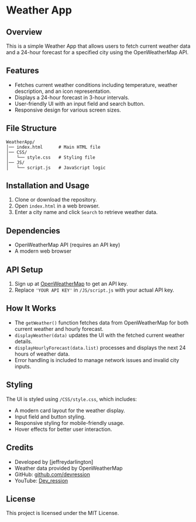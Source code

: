 # Weather App

## Overview
This is a simple Weather App that allows users to fetch current weather data and a 24-hour forecast for a specified city using the OpenWeatherMap API.

## Features
- Fetches current weather conditions including temperature, weather description, and an icon representation.
- Displays a 24-hour forecast in 3-hour intervals.
- User-friendly UI with an input field and search button.
- Responsive design for various screen sizes.

## File Structure
```
WeatherApp/
│── index.html      # Main HTML file
│── CSS/
│   └── style.css   # Styling file
│── JS/
│   └── script.js   # JavaScript logic
```

## Installation and Usage
1. Clone or download the repository.
2. Open `index.html` in a web browser.
3. Enter a city name and click `Search` to retrieve weather data.

## Dependencies
- OpenWeatherMap API (requires an API key)
- A modern web browser

## API Setup
1. Sign up at [OpenWeatherMap](https://openweathermap.org/) to get an API key.
2. Replace `'YOUR API KEY'` in `/JS/script.js` with your actual API key.

## How It Works
- The `getWeather()` function fetches data from OpenWeatherMap for both current weather and hourly forecast.
- `displayWeather(data)` updates the UI with the fetched current weather details.
- `displayHourlyForecast(data.list)` processes and displays the next 24 hours of weather data.
- Error handling is included to manage network issues and invalid city inputs.

## Styling
The UI is styled using `/CSS/style.css`, which includes:
- A modern card layout for the weather display.
- Input field and button styling.
- Responsive styling for mobile-friendly usage.
- Hover effects for better user interaction.

## Credits
- Developed by [jeffreydarlington]
- Weather data provided by OpenWeatherMap
- GitHub: [github.com/devression](https://github.com/devression)
- YouTube: [Dev_ression](https://www.youtube.com/@dev_ression)

## License
This project is licensed under the MIT License.

